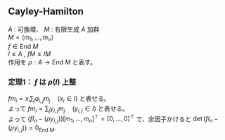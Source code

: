 ## Cayley-Hamilton
$A$ : 可換環、 $M$ : 有限生成 $A$ 加群  
$M=\langle m_1,\ldots,m_n\rangle$  
$f\in \mathrm{End}\ M$  
$I\leq A$ , $fM\leq IM$  
作用を $\rho:A\to\mathrm{End}\ M$ と表す。

### 定理1： $f$ は $\rho (I)$ 上整
$fm_i=x_i\sum_ja_{i,j}m_j\quad (x_i\in I)$ と表せる。  
よって $fm_i=\sum_jy_{i,j}m_j\quad (y_{i,j}\in I)$ と表せる。  
よって $(fI_n-(\rho y_{i,j}))[m_1,\ldots,m_n]^\top=[0,\ldots,0]^\top$ で、余因子かけると $\det(fI_n-(\rho y_{i,j}))=0_{\mathrm{End}\ M}$.
